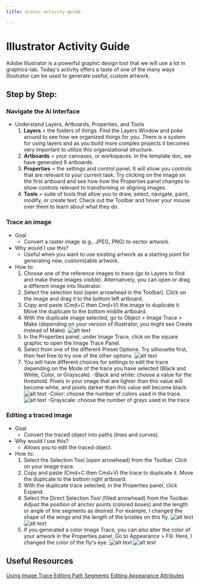 ```yaml
---
title: iconic-activity-guide

---
```


# Illustrator Activity Guide
Adobe Illustrator is a powerful graphic design tool that we will use a lot in graphics-lab. Today's activity offers a taste of one of the many ways Illustrator can be used to generate useful, custom artwork.

## Step by Step:
### Navigate the Ai Interface
* Understand Layers, Artboards, Properties, and Tools
    1. **Layers** = the folders of things. Find the Layers Window and poke around to see how we organized things for you. There is a system for using layers and as you build more complex projects it becomes very important to utilize this organizational structure. 
    2. **Artboards** = your canvases, or workspaces. In the template doc, we have generated 6 artboards.
    3. **Properties** = the settings and control panel. It will show you controls that are relevant to your current task. Try clicking on the image on the first artboard and see how how the Properties panel changes to show controls relevant to transforming or aligning images.
    4. **Tools** = suite of tools that allow you to draw, select, navigate, paint, modify, or create text. Check out the Toolbar and hover your mouse over them to learn about what they do.

### Trace an image
* Goal
    * Convert a raster image (e.g., JPEG, PNG) to vector artwork.
* Why would I use this?
    * Useful when you want to use existing artwork as a starting point for generating new, customizable artwork.
* How to:
    1. Choose one of the reference images to trace (go to Layers to find and make these images visible).  Alternatively, you can open or drag a different image into Illustrator.
    2. Select the selection tool (open arrowhead in the Toolbar). Click on the image and drag it to the bottom left artboard.
    3. Copy and paste (Cmd+C then Cmd+V) the image to duplicate it. Move the duplicate to the bottom middle artboard.
    4. With the duplicate image selected, go to Object > Image Trace > Make (depending on your version of Illustrator, you might see Create instead of Make).
    ![alt text](https://files.slack.com/files-pri/T0HTW3H0V-F05NJMM4PPT/screen_shot_2023-08-16_at_9.55.06_pm.png?pub_secret=99c698b5bb)
    5.  In the Properties panel, under Image Trace, click on the square graphic to open the Image Trace Panel.
    6.  Select from one of the different Preset Options. Try silhouette first, then feel free to try one of the other options.
    ![alt text](https://files.slack.com/files-pri/T0HTW3H0V-F05NJMKETCZ/screen_shot_2023-08-16_at_9.26.00_pm.png?pub_secret=b2b13bd15b)
    8. You will have different choices for settings to edit the trace depending on the Mode of the trace you have selected (Black and White, Color, or Grayscale).
    -Black and white: choose a value for the threshold. Pixels in your image that are lighter than this value will become white, and pixels darker than this value will become black. 
    ![alt text](https://files.slack.com/files-pri/T0HTW3H0V-F05N62V22EN/screen_shot_2023-08-16_at_9.28.21_pm.png?pub_secret=3aff5a9490)
    -Color: choose the number of colors  used in the trace.
    ![alt text](https://files.slack.com/files-pri/T0HTW3H0V-F05N62VQVTL/screen_shot_2023-08-16_at_9.29.48_pm.png?pub_secret=a6e3bc35ee)
    -Grayscale: choose the number of grays  used in the trace 

### Editing a traced image
* Goal
    * Convert the traced object into paths (lines and curves).
* Why would I use this?
    * Allows you to edit the traced object.
* How to:
    1. Select the Selection Tool (open arrowhead) from the Toolbar. Click on your image trace.
    2. Copy and paste (Cmd+C then Cmd+V) the trace to duplicate it. Move the duplicate to the bottom right artboard. 
    3. With the duplicate trace selected, in the Properties panel, click Expand.
    4. Select the Direct Selection Tool (filled arrowhead) from the Toolbar. Adjust the position of anchor points (colored boxes) and the length or angle of line segments as desired. For example, I changed the shape of the wings and the length of the bristles on this fly.
    ![alt text](https://files.slack.com/files-pri/T0HTW3H0V-F05N35DGHKP/screen_shot_2023-08-16_at_9.31.47_pm.png?pub_secret=ff9bce32e7)
    ![alt text](https://files.slack.com/files-pri/T0HTW3H0V-F05MRGH9FTR/screen_shot_2023-08-16_at_9.41.48_pm.png?pub_secret=6a2d1dac8c)
    5. If you generated a color Image Trace, you can also alter the color of your artwork in the Properties panel. Go to Appearance > Fill. Here, I changed the color of the fly's eye.
    ![alt text](https://files.slack.com/files-pri/T0HTW3H0V-F05N361ATS9/screen_shot_2023-08-16_at_10.04.01_pm.png?pub_secret=32de13c403)
    ![alt text](https://files.slack.com/files-pri/T0HTW3H0V-F05MRGHPKP1/screen_shot_2023-08-16_at_9.42.04_pm.png?pub_secret=31f0866e61)

## **Useful Resources**
[Using Image Trace ](https://https://helpx.adobe.com/illustrator/using/image-trace.html>)
[Editing Path Segments](https://helpx.adobe.com/illustrator/using/adjust-path-segments.html)
[Editing Appearance Attributes](https://helpx.adobe.com/illustrator/using/appearance-attributes.html)

